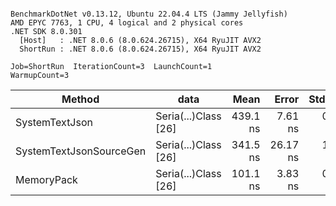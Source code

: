 ```

BenchmarkDotNet v0.13.12, Ubuntu 22.04.4 LTS (Jammy Jellyfish)
AMD EPYC 7763, 1 CPU, 4 logical and 2 physical cores
.NET SDK 8.0.301
  [Host]   : .NET 8.0.6 (8.0.624.26715), X64 RyuJIT AVX2
  ShortRun : .NET 8.0.6 (8.0.624.26715), X64 RyuJIT AVX2

Job=ShortRun  IterationCount=3  LaunchCount=1  
WarmupCount=3  

```
| Method                  | data                 | Mean     | Error    | StdDev  | Min      | Max      | Gen0   | Allocated |
|------------------------ |--------------------- |---------:|---------:|--------:|---------:|---------:|-------:|----------:|
| SystemTextJson          | Seria(...)Class [26] | 439.1 ns |  7.61 ns | 0.42 ns | 438.9 ns | 439.6 ns | 0.0038 |     328 B |
| SystemTextJsonSourceGen | Seria(...)Class [26] | 341.5 ns | 26.17 ns | 1.43 ns | 340.0 ns | 342.8 ns | 0.0043 |     368 B |
| MemoryPack              | Seria(...)Class [26] | 101.1 ns |  3.83 ns | 0.21 ns | 100.9 ns | 101.3 ns | 0.0014 |     128 B |
